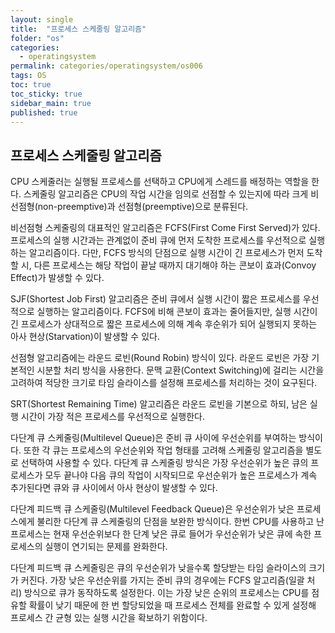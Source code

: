 ```yaml
---
layout: single
title:  "프로세스 스케줄링 알고리즘"
folder: "os"
categories:
  - operatingsystem
permalink: categories/operatingsystem/os006
tags: OS
toc: true
toc_sticky: true
sidebar_main: true
published: true
---
```


## 프로세스 스케줄링 알고리즘
CPU 스케줄러는 실행될 프로세스를 선택하고 CPU에게 스레드를 배정하는 역할을 한다. 스케줄링 알고리즘은 CPU의 작업 시간을 임의로 선점할 수 있는지에 따라 크게 비선점형(non-preemptive)과 선점형(preemptive)으로 분류된다.

비선점형 스케줄링의 대표적인 알고리즘은 FCFS(First Come First Served)가 있다. 프로세스의 실행 시간과는 관계없이 준비 큐에 먼저 도착한 프로세스를 우선적으로 실행하는 알고리즘이다. 다만, FCFS 방식의 단점으로 실행 시간이 긴 프로세스가 먼저 도착할 시, 다른 프로세스는 해당 작업이 끝날 때까지 대기해야 하는 콘보이 효과(Convoy Effect)가 발생할 수 있다.

SJF(Shortest Job First) 알고리즘은 준비 큐에서 실행 시간이 짧은 프로세스를 우선적으로 실행하는 알고리즘이다. FCFS에 비해 콘보이 효과는 줄어들지만, 실행 시간이 긴 프로세스가 상대적으로 짧은 프로세스에 의해 계속 후순위가 되어 실행되지 못하는 아사 현상(Starvation)이 발생할 수 있다.

선점형 알고리즘에는 라운드 로빈(Round Robin) 방식이 있다. 라운드 로빈은 가장 기본적인 시분할 처리 방식을 사용한다. 문맥 교환(Context Switching)에 걸리는 시간을 고려하여 적당한 크기로 타임 슬라이스를 설정해 프로세스를 처리하는 것이 요구된다.

SRT(Shortest Remaining Time) 알고리즘은 라운드 로빈을 기본으로 하되, 남은 실행 시간이 가장 적은 프로세스를 우선적으로 실행한다.

다단계 큐 스케줄링(Multilevel Queue)은 준비 큐 사이에 우선순위를 부여하는 방식이다. 또한 각 큐는 프로세스의 우선순위와 작업 형태를 고려해 스케줄링 알고리즘을 별도로 선택하여 사용할 수 있다. 다단계 큐 스케줄링 방식은 가장 우선순위가 높은 큐의 프로세스가 모두 끝나야 다음 큐의 작업이 시작되므로 우선순위가 높은 프로세스가 계속 추가된다면 큐와 큐 사이에서 아사 현상이 발생할 수 있다.

다단계 피드백 큐 스케줄링(Multilevel Feedback Queue)은 우선순위가 낮은 프로세스에게 불리한 다단계 큐 스케줄링의 단점을 보완한 방식이다. 한번 CPU를 사용하고 난 프로세스는 현재 우선순위보다 한 단계 낮은 큐로 들어가 우선순위가 낮은 큐에 속한 프로세스의 실행이 연기되는 문제를 완화한다.

다단계 피드백 큐 스케줄링은 큐의 우선순위가 낮을수록 할당받는 타임 슬라이스의 크기가 커진다. 가장 낮은 우선순위를 가지는 준비 큐의 경우에는 FCFS 알고리즘(일괄 처리) 방식으로 큐가 동작하도록 설정한다. 이는 가장 낮은 순위의 프로세스는 CPU를 점유할 확률이 낮기 때문에 한 번 할당되었을 때 프로세스 전체를 완료할 수 있게 설정해 프로세스 간 균형 있는 실행 시간을 확보하기 위함이다.